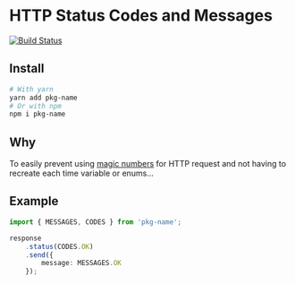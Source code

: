 # HTTP Status Codes and Messages

[![Build Status](https://travis-ci.com/g-ongenae/status-codes.svg?branch=master)](https://travis-ci.com/g-ongenae/status-codes)

## Install

```bash
# With yarn
yarn add pkg-name
# Or with npm
npm i pkg-name
```

## Why

To easily prevent using [magic numbers](https://palantir.github.io/tslint/rules/no-magic-numbers/) for HTTP request and not having to recreate each time variable or enums...

## Example

```ts
import { MESSAGES, CODES } from 'pkg-name';

response
    .status(CODES.OK)
    .send({
        message: MESSAGES.OK
    });
```